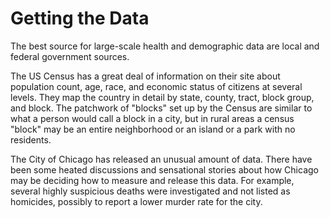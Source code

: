 # Getting the Data

The best source for large-scale health and demographic data are local and federal
government sources.

The US Census has a great deal of information on their site about population count,
age, race, and economic status of citizens at several levels. They map the country
in detail by state, county, tract, block group, and block. The patchwork of "blocks"
set up by the Census are similar to what a person would call a block in a city, but
in rural areas a census "block" may be an entire neighborhood or an island or a park
with no residents.

The City of Chicago has released an unusual amount of data. There have been some heated
discussions and sensational stories about how Chicago may be deciding how to measure
and release this data. For example, several highly suspicious deaths were investigated
and not listed as homicides, possibly to report a lower murder rate for the city.
